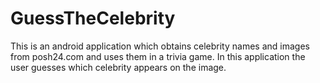 # GuessTheCelebrity

This is an android application which obtains celebrity names and images from posh24.com and uses them in a trivia game. In this application
the user guesses which celebrity appears on the image.
